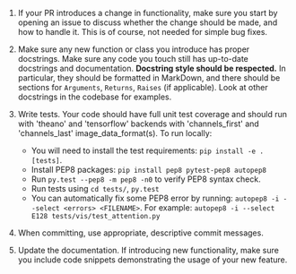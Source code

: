 1. If your PR introduces a change in functionality, make sure you start by opening an issue to discuss whether the 
change should be made, and how to handle it. This is of course, not needed for simple bug fixes.

2. Make sure any new function or class you introduce has proper docstrings. Make sure any code you touch still has 
up-to-date docstrings and documentation. **Docstring style should be respected.** 
In particular, they should be formatted in MarkDown, and there should be sections for `Arguments`, `Returns`, `Raises` (if applicable). 
Look at other docstrings in the codebase for examples.

3. Write tests. Your code should have full unit test coverage and should run with 'theano' and 'tensorflow' backends 
with 'channels_first' and 'channels_last' image_data_format(s). To run locally:
    - You will need to install the test requirements: `pip install -e .[tests]`.
    - Install PEP8 packages: `pip install pep8 pytest-pep8 autopep8`
    - Run `py.test --pep8 -m pep8 -n0` to verify PEP8 syntax check.
    - Run tests using `cd tests/`, `py.test`
    - You can automatically fix some PEP8 error by running: `autopep8 -i --select <errors> <FILENAME>`. 
    For example: `autopep8 -i --select E128 tests/vis/test_attention.py`

4. When committing, use appropriate, descriptive commit messages.

5. Update the documentation. If introducing new functionality, make sure you include code snippets demonstrating the usage of your new feature.
